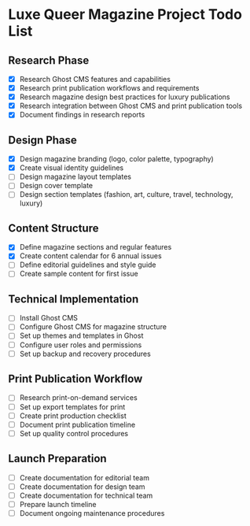 # Luxe Queer Magazine Project Todo List

## Research Phase
- [x] Research Ghost CMS features and capabilities
- [x] Research print publication workflows and requirements
- [x] Research magazine design best practices for luxury publications
- [x] Research integration between Ghost CMS and print publication tools
- [x] Document findings in research reports

## Design Phase
- [x] Design magazine branding (logo, color palette, typography)
- [x] Create visual identity guidelines
- [ ] Design magazine layout templates
- [ ] Design cover template
- [ ] Design section templates (fashion, art, culture, travel, technology, luxury)

## Content Structure
- [x] Define magazine sections and regular features
- [x] Create content calendar for 6 annual issues
- [ ] Define editorial guidelines and style guide
- [ ] Create sample content for first issue

## Technical Implementation
- [ ] Install Ghost CMS
- [ ] Configure Ghost CMS for magazine structure
- [ ] Set up themes and templates in Ghost
- [ ] Configure user roles and permissions
- [ ] Set up backup and recovery procedures

## Print Publication Workflow
- [ ] Research print-on-demand services
- [ ] Set up export templates for print
- [ ] Create print production checklist
- [ ] Document print publication timeline
- [ ] Set up quality control procedures

## Launch Preparation
- [ ] Create documentation for editorial team
- [ ] Create documentation for design team
- [ ] Create documentation for technical team
- [ ] Prepare launch timeline
- [ ] Document ongoing maintenance procedures
